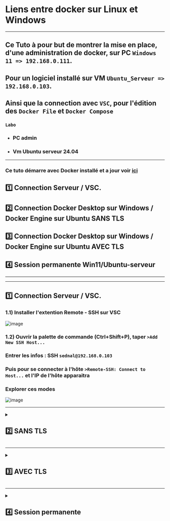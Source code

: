 # Liens entre docker sur Linux et Windows

---

## Ce Tuto à pour but de montrer la mise en place, d'une administration de docker, sur PC `Windows 11 => 192.168.0.111`.
## Pour un logiciel installé sur VM `Ubuntu_Serveur => 192.168.0.103`.
## Ainsi que la connection avec `VSC`, pour l'édition des `Docker File` et `Docker Compose` 

### `Labo`
* ### PC admin
* ### Vm Ubuntu serveur 24.04

---

### Ce tuto démarre avec Docker installé et a jour voir [ici](https://github.com/NALSED/TUTO/blob/main/PERSO/DOCKERS/Install.md)

## 1️⃣ Connection Serveur / VSC.
## 2️⃣ Connection Docker Desktop sur Windows / Docker Engine sur Ubuntu SANS TLS
## 3️⃣ Connection Docker Desktop sur Windows / Docker Engine sur Ubuntu AVEC TLS
## 4️⃣ Session permanente Win11/Ubuntu-serveur

---
---

## 1️⃣ Connection Serveur / VSC.

### 1.1) Installer  l'extention Remote - SSH sur VSC
![image](https://github.com/user-attachments/assets/d435f3f0-81ef-444d-be27-eda72e1bc165)

### 1.2) Ouvrir la palette de commande (Ctrl+Shift+P), taper `>Add New SSH Host...`
### Entrer les infos : SSH `sednal@192.168.0.103`
###  Puis pour se connecter à l'hôte `>Remote-SSH: Connect to Host...` et  l'IP de l'hôte apparaitra
###  Explorer ces  modes
![image](https://github.com/user-attachments/assets/b25fd532-d78d-4288-812f-97bff29bc1e3)



---


<details>
<summary>
<h2>
2️⃣ SANS TLS 
</h2>
</summary>

## 🐳 Activer l'accée au serveur Ubuntu via un emachine Windows 11, mais sans certificats,  chiffrements, déconseillé en production, car les infos passent en clairs.


### 2.1) Activer le daemon Docker distant sur Ubuntu:

#### Par défaut, Docker écoute uniquement sur le socket local UNIX (`/var/run/docker.sock`), autoriser à écouter sur l’IP réseau (TCP).
### 📝 Modifier le fichier de configuration du daemon :

      sudo nano /etc/docker/daemon.json

### Editer
      {
        "hosts": ["unix:///var/run/docker.sock", "tcp://IPSERVEUR:2375"] # ici 192.168.0.103
      }

### 2.2) Redémarrer Docker :
      sudo systemctl daemon-reexec
      sudo systemctl restart docker

### 2.3) Vérifier que le port 2375 est ouvert :
      sudo ss -tuln | grep 2375


### 2.4) configurer parfeu
      sudo ufw allow 2375/tcp

### Et restreindre l'accés
      sudo ufw allow from 192.168.0.111 to any port 2375 proto tcp


### 2.5) Configurer Docker Desktop

* ### Ouvrir Docker Desktop.
* ### Cliquer sur l’icône ⚙️ Settings.
* ### Dans Docker Engine.
### Remplacer le contenu par (⚠️cette action désactivera le moteur Docker local de Docker Desktop, et tout sera redirigé vers le serveur Ubuntu distant.):
      {
        "hosts": ["tcp://192.168.0.103:2375"]
      }

### 2.6) tester  la connection
      docker -H tcp://192.168.0.103:2375 ps

</details>

---


<details>
<summary>
<h2>
3️⃣ AVEC TLS 
</h2>
</summary>

## Dans  cette partie
* ## Création d'une autorité de certification `CA` => `ca.pem`
* ## Création  d'un  certificat Client => key.pem
* ## Création  d'un  certificat Serveur => cert.pem
* ## Modification  de  docker.sercice, pour éviter un conflit avec notre configuration
* ## Intégration de  la configuration du serveur sur le PC admin

---

### 3.1) SUR UBUNTU Créer une autorité de certification (CA).
      mkdir -p ~/docker-certs
      cd ~/docker-certs

### Génèrer la CA :
      openssl genrsa -aes256 -out ca-key.pem 4096
      openssl req -new -x509 -days 365 -key ca-key.pem -sha256 -out ca.pem

### Et ici 
### 🔴 Renseigner Mot de passe
### 🟢 CN Important le reste peux  être laissé vide
![image](https://github.com/user-attachments/assets/c3d73450-e5cc-4e73-9221-0b46ab639248)


### 3.2) Créer les certificats pour le serveur Docker
      openssl genrsa -out server-key.pem 4096
      openssl req -subj "/CN=192.168.0.103" -new -key server-key.pem -out server.csr

### Crée un fichier d’extensions :  
      echo "subjectAltName = IP:192.168.0.103" > extfile.cnf
### Puis  signer
      openssl x509 -req -days 365 -sha256 -in server.csr -CA ca.pem -CAkey ca-key.pem -CAcreateserial -out server-cert.pem -extfile extfile.cnf


### 3.3) Créer les certificats pour le client (Docker Desktop)
      openssl genrsa -out key.pem 4096
      openssl req -subj '/CN=client' -new -key key.pem -out client.csr

### Puis
      echo "extendedKeyUsage = clientAuth" > extfile-client.cnf

### Et signer:
      openssl x509 -req -days 365 -sha256 -in client.csr -CA ca.pem -CAkey ca-key.pem -CAcreateserial -out cert.pem -extfile extfile-client.cnf

### 3.4)  Configurer Docker pour utiliser TLS
       nano /etc/docker/daemon.json

### Editer
###  Mettre l'IP de la   VM sur laquelle  tourne Docker, et le port  d''écoute  change, il  passe de  2375 => 2376      
      
      {
        "hosts": ["tcp://192.168.0.103:2376", "unix:///var/run/docker.sock"],
        "tls": true,
        "tlsverify": true,
        "tlscacert": "/etc/docker/certs/ca.pem",
        "tlscert": "/etc/docker/certs/server-cert.pem",
        "tlskey": "/etc/docker/certs/server-key.pem"
      }

![image](https://github.com/user-attachments/assets/6e3080b8-594b-4df5-b397-d2fea17a93f1)


### 3.5)  Déplacer les certificats au bon endroit
      sudo mkdir -p /etc/docker/certs
      sudo cp ca.pem server-cert.pem server-key.pem /etc/docker/certs

### ⚠️Opération importante pour supprimer le conflit de endpoints entre `docker.service` et  `/etc/docker/daemon.json`   
### Docker refuse de démarrer car il détecte cette double définition conflictuelle des hosts
### Résumer des  étapes à réaliser
*  ### Modifier le service systemd (via sudo systemctl edit --full docker.service) pour supprimer -H fd:// dans la ligne ExecStart.
*  ### Vérifier la modification avec sudo systemctl cat docker.service.
*  ### Recharger systemd (sudo systemctl daemon-reload) et redémarrer Docker (sudo systemctl restart docker).
### Probléme 

### Editer le fichier docker.service
      sudo systemctl edit --full docker.service

### Supprimer `-H fd://`
      ExecStart=/usr/bin/dockerd -H fd:// --containerd=/run/containerd/containerd.sock

### Resultat
      ExecStart=/usr/bin/dockerd --containerd=/run/containerd/containerd.sock

### Redémarer le service
      sudo systemctl daemon-reload
      sudo systemctl restart docker
      sudo systemctl status docker
![image](https://github.com/user-attachments/assets/ca2dd134-32fe-4928-a0d7-930667991ed9)


### 3.6)  Intégrer les fichier de certifications au pc Admin 
### Copier les fichiers serveur=>admin
       sudo scp -r /etc/docker/certs sednal@192.168.0.111:C/certif

### Renomer les fichier copier  en => ca.pem / cert.pem / key.pem

### Créer un dossier ici: 

### Copier les fichiers de certification

### Et pour finir lancer cette commande dans powershell (en une seul fois)
    docker --tlsverify `
      --tlscacert="C:\cert-docker\ca.pem" `
      --tlscert="C:\cert-docker\cert.pem" `
      --tlskey="C:\cert-docker\key.pem" `
      -H=tcp://192.168.0.103:2376 version

### Resultat attendu
![image](https://github.com/user-attachments/assets/a2cff0cc-8a9b-4ac5-9a26-99ce18854dd6)





  
</details>

---

<details>
<summary>
<h2>
4️⃣ Session permanente
</h2>
</summary>

##  `Ubuntu-serveur/Win11`

###  L'objectif de cette dernière partie  est de créer un session permanant et sécurisée entre  Pc admin etle serveur Ubuntu.
### 4.1) Pour ce  passer de ces lignes à chaques commandes
             --tlsverify `
             --tlscacert="C:\cert-docker\ca.pem" `
             --tlscert="C:\cert-docker\cert.pem" `
             --tlskey="C:\cert-docker\key.pem" `

### 4.2) On  pourrait définir des variables d'environement
            $env:DOCKER_HOST = "tcp://192.168.0.101:2376"
            $env:DOCKER_TLS_VERIFY = "1"
            $env:DOCKER_CERT_PATH = "C:\cert-docker"

### Mais  à chaque redémarage elle seront effacées

###  4.3) Inscription définitive  des variables d'environement: 
### Powershell en Admin  
            [System.Environment]::SetEnvironmentVariable("DOCKER_HOST", "tcp://192.168.0.101:2376", "User")
            [System.Environment]::SetEnvironmentVariable("DOCKER_TLS_VERIFY", "1", "User")
            [System.Environment]::SetEnvironmentVariable("DOCKER_CERT_PATH", "C:\cert-docker", "User")
![image](https://github.com/user-attachments/assets/096c63c6-5dda-4e65-8570-8577dec15936)

### 4.5) Maintenant on  peux exécuter des commandes Docker sécurisées via  Windows 11 vers le serveur Ubuntu distant 
![image](https://github.com/user-attachments/assets/1d4e0adc-5296-483e-be77-60273f9555f8)

![image](https://github.com/user-attachments/assets/0866f573-fa6e-4d38-970c-44d1457fbfe1)


---
---

## `Ubuntu-serveur/Debian`

### 1.1) Editer les certificats 
     [VOIR](https://github.com/NALSED/TUTO/blob/main/PERSO/DOCKERS/Liens_Lx-Win.md#g%C3%A9n%C3%A8rer-la-ca-)
      
### 1.2) Editer le fichier docker.service
      nano /lib/systemd/system/docker.service

### 1.3) Editer
            ExecStart=/usr/bin/dockerd -H fd:// -H tcp://0.0.0.0:2376 \
            --containerd=/run/containerd/containerd.sock \
            --tlsverify \
            --tlscacert=/etc/docker/certs/ca.pem \
            --tlscert=/etc/docker/certs/cert.pem \
            --tlskey=/etc/docker/certs/key.pem
            ExecReload=/bin/kill -s HUP $MAINPID
            TimeoutStartSec=0
            RestartSec=2
            Restart=always

### Ce qui est rajouté  en 🟢
![image](https://github.com/user-attachments/assets/92246ecb-e59c-49ba-86e1-f24fae4dcd49)

### Redemarrer Daemon et service
       systemctl daemon-reexec
       systemctl daemon-reload
       systemctl restart docker

### Vérif 
# 🔴 Après un systemctl status docker` 
![image](https://github.com/user-attachments/assets/639afd77-79a1-42e6-9f97-4b78d5f74643)

# 🟢 Après un `systemctl status docker` 
![image](https://github.com/user-attachments/assets/6086a240-7d2a-476f-8199-fa77e865fbe2)




























</details>
